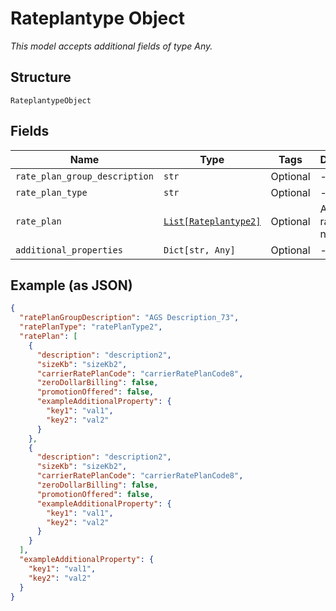 
# Rateplantype Object

*This model accepts additional fields of type Any.*

## Structure

`RateplantypeObject`

## Fields

| Name | Type | Tags | Description |
|  --- | --- | --- | --- |
| `rate_plan_group_description` | `str` | Optional | - |
| `rate_plan_type` | `str` | Optional | - |
| `rate_plan` | [`List[Rateplantype2]`](../../doc/models/rateplantype-2.md) | Optional | An array of rateplan names |
| `additional_properties` | `Dict[str, Any]` | Optional | - |

## Example (as JSON)

```json
{
  "ratePlanGroupDescription": "AGS Description_73",
  "ratePlanType": "ratePlanType2",
  "ratePlan": [
    {
      "description": "description2",
      "sizeKb": "sizeKb2",
      "carrierRatePlanCode": "carrierRatePlanCode8",
      "zeroDollarBilling": false,
      "promotionOffered": false,
      "exampleAdditionalProperty": {
        "key1": "val1",
        "key2": "val2"
      }
    },
    {
      "description": "description2",
      "sizeKb": "sizeKb2",
      "carrierRatePlanCode": "carrierRatePlanCode8",
      "zeroDollarBilling": false,
      "promotionOffered": false,
      "exampleAdditionalProperty": {
        "key1": "val1",
        "key2": "val2"
      }
    }
  ],
  "exampleAdditionalProperty": {
    "key1": "val1",
    "key2": "val2"
  }
}
```

